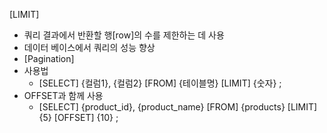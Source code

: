 [LIMIT]
 - 쿼리 결과에서 반환할 행[row]의 수를 제한하는 데 사용
 - 데이터 베이스에서 쿼리의 성능 향상
 - [Pagination]
 - 사용법
   - [SELECT] {컬럼1}, {컬럼2}
     [FROM] {테이블명}
     [LIMIT] {숫자} ;
 - OFFSET과 함께 사용
   - [SELECT] {product_id}, {product_name}
     [FROM] {products}
     [LIMIT] {5} [OFFSET] {10} ;
